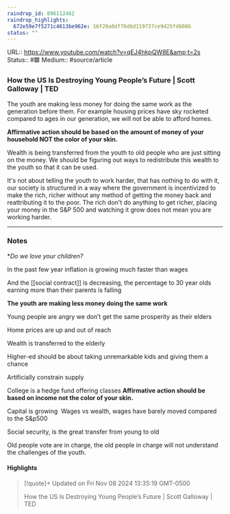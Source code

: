 ```yaml
---
raindrop_id: 896112462
raindrop_highlights:
  672e59e7f5271c4613be962e: 16f29a0df76d6d119737ce9d25fd6086
status: ""
---
```


URL:: https://www.youtube.com/watch?v=qEJ4hkpQW8E&amp;t=2s
Status:: #🟩
Medium:: #source/article


### How the US Is Destroying Young People’s Future | Scott Galloway | TED

The youth are making less money for doing the same work as the generation before them.
For example housing prices have sky rocketed compared to ages in our generation, we will not be able to afford homes.

**Affirmative action should be based on the amount of money of your household NOT the color of your skin.**

Wealth is being transferred from the youth to old people who are just sitting on the money. We should be figuring out ways to redistribute this wealth to the youth so that it can be used.

It's not about telling the youth to work harder, that has nothing to do with it, our society is structured in a way where the government is incentivized to make the rich, richer without any method of getting the money back and reattributing it to the poor. The rich don't do anything to get richer, placing your money in the S&P 500 and watching it grow does not mean you are working harder.
--- ---
### Notes

**Do we love your children?*

In the past few year inflation is growing much faster than wages


And the [[social contract]] is decreasing, the percentage to 30 year olds earning more than their parents is falling

**The youth are making less money doing the same work**

Young people are angry we don’t get the same prosperity as their elders

Home prices are up and out of reach

Wealth is transferred to the elderly

Higher-ed should be about taking unremarkable kids and giving them a chance

Artificially constrain supply 

College is a hedge fund offering classes
**Affirmative action should be based on income not the color of your skin.**

Capital is growing 
Wages vs wealth, wages have barely moved compared to the S&p500

Social security, is the great transfer from young to old

Old people vote are in charge, the old people in charge will not understand the challenges of the youth.

#### Highlights

> [!quote]+ Updated on Fri Nov 08 2024 13:35:19 GMT-0500
>
> How the US Is Destroying Young People’s Future | Scott Galloway | TED
